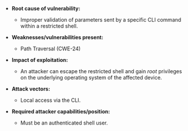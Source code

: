 - **Root cause of vulnerability:**
  - Improper validation of parameters sent by a specific CLI command within a restricted shell.

- **Weaknesses/vulnerabilities present:**
  - Path Traversal (CWE-24)

- **Impact of exploitation:**
  - An attacker can escape the restricted shell and gain *root* privileges on the underlying operating system of the affected device.

- **Attack vectors:**
  - Local access via the CLI.

- **Required attacker capabilities/position:**
  - Must be an authenticated shell user.